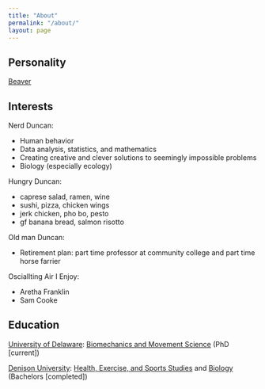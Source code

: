 ```yaml
---
title: "About"
permalink: "/about/"
layout: page
---
```


## Personality

[Beaver](https://knowandlove.com/beaver-school-result)

## Interests

Nerd Duncan: 

* Human behavior 
* Data analysis, statistics, and mathematics
* Creating creative and clever solutions to seemingly impossible problems 
* Biology (especially ecology)

Hungry Duncan:

* caprese salad, ramen, wine 
* sushi, pizza, chicken wings 
* jerk chicken, pho bo, pesto 
* gf banana bread, salmon risotto

Old man Duncan: 

* Retirement plan: part time professor at community college and part time horse farrier

Osciallting Air I Enjoy: 

* Aretha Franklin 
* Sam Cooke 

<!-- ## Quotes I live by 

* I have never met a problem I couldn't figure out, only problems that I ran out of time with.
* The best way to succeed is to fail.
* There's no rest for the wicked. 
* Time heals all wounds. 
* This too shall pass.  -->

## Education

[University of Delaware](https://www.udel.edu/): [Biomechanics and Movement Science](https://sites.udel.edu/bioms/) (PhD [current])
 
[Denison University](https://denison.edu/): [Health, Exercise, and Sports Studies](https://denison.edu/academics/health-exercise-sport-studies) and [Biology](https://denison.edu/academics/biology) (Bachelors [completed])
